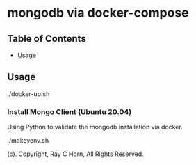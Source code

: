 # mongodb via docker-compose

## Table of Contents

- [Usage](#usage)

## Usage <a name = "usage"></a>

./docker-up.sh

### Install Mongo Client (Ubuntu 20.04)

Using Python to validate the mongodb installation via docker.

./makevenv.sh

(c). Copyright, Ray C Horn, All Rights Reserved.